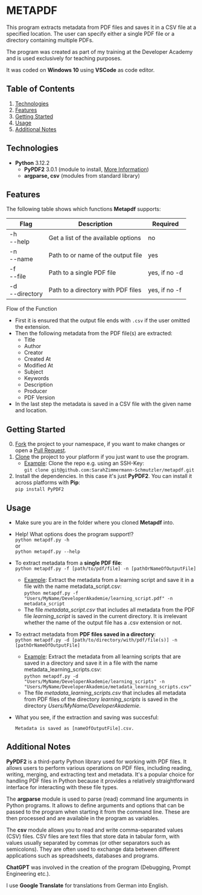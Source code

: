 # METAPDF

This program extracts metadata from PDF files and saves it in a CSV file at a specified location. The user can specify either a single PDF file or a directory containing multiple PDFs.    

The program was created as part of my training at the Developer Academy and is used exclusively for teaching purposes.  

It was coded on **Windows 10** using **VSCode** as code editor.

## Table of Contents
1. <a href="#technologies">Technologies</a>  
2. <a href="#features">Features</a>  
3. <a href="#getting-started">Getting Started</a>  
4. <a href="#usage">Usage</a>  
5. <a href="#additional-notes">Additional Notes</a>  

## Technologies
* **Python** 3.12.2
    * **PyPDF2** 3.0.1 (module to install, <a href="https://pypi.org/project/PyPDF2/">More Information</a>)
    * **argparse, csv** (modules from standard library) 

## Features
The following table shows which functions **Metapdf** supports:  

| Flag | Description | Required |
| ---- | ----------- | -------- |
| -h <br> --help | Get a list of the available options | no
| -n <br> --name | Path to or name of the output file | yes |
| -f <br> --file | Path to a single PDF file | yes, if no -d |
| -d <br> --directory | Path to a directory with PDF files | yes, if no -f |

Flow of the Function

- First it is ensured that the output file ends with `.csv` if the user omitted the extension.
- Then the following metadata from the PDF file(s) are extracted:
    - Title
    - Author 
    - Creator
    - Created At
    - Modified At
    - Subject
    - Keywords
    - Description 
    - Producer
    - PDF Version
- In the last step the metadata is saved in a CSV file with the given name and location. 

## Getting Started
0) <a href="https://docs.github.com/de/pull-requests/collaborating-with-pull-requests/working-with-forks/fork-a-repo">Fork</a> the project to your namespace, if you want to make changes or open a <a href="https://docs.github.com/de/pull-requests/collaborating-with-pull-requests/proposing-changes-to-your-work-with-pull-requests/about-pull-requests">Pull Request</a>.
1) <a href="https://docs.github.com/en/repositories/creating-and-managing-repositories/cloning-a-repository">Clone</a> the project to your platform if you just want to use the program.
    - <ins>Example</ins>: Clone the repo e.g. using an SSH-Key:  
    `git clone git@github.com:SarahZimmermann-Schmutzler/metapdf.git`
2) Install the dependencies. In this case it's just **PyPDF2**. You can install it across platforms with **Pip**:  
    `pip install PyPDF2`  

## Usage
- Make sure you are in the folder where you cloned **Metapdf** into.  

- Help! What options does the program support!?  
    `python metapdf.py -h`  
    or  
    `python metapdf.py --help`  

- To extract metadata from a **single PDF file**:  
    `python metapdf.py -f [path/to/pdf/file] -n [pathOrNameOfOutputFile]`  
    - <ins>Example</ins>: Extract the metadata from a learning script and save it in a file with the name metadata_script.csv:  
    `python metapdf.py -f "Users/MyName/DeveloperAkademie/learning_script.pdf" -n metadata_script`  
    - The file *metadata_script.csv* that includes all metadata from the PDF file *learning_script* is saved in the current directory. It is irrelevant whether the name of the output file has a .csv extension or not. 

- To extract metadata from **PDF files saved in a directory**:  
    `python metapdf.py -d [path/to/directory/with/pdf/file(s)] -n [pathOrNameOfOutputFile]`  
    - <ins>Example</ins>: Extract the metadata from all learning scripts that are saved in a directory and save it in a file with the name metadata_learning_scripts.csv:  
    `python metapdf.py -d "Users/MyName/DeveloperAkademie/learning_scripts" -n "Users/MyName/DeveloperAkademie/metadata_learning_scripts.csv"`
    - The file *metadata_learning_scripts.csv* that includes all metadata from PDF files of the directory *learning_scripts* is saved in the directory *Users/MyName/DeveloperAkademie*. 
        
- What you see, if the extraction and saving was succesful:  
    ```
    Metadata is saved as [nameOfOutputFile].csv.
    ```

## Additional Notes
**PyPDF2** is a third-party Python library used for working with PDF files. It allows users to perform various operations on PDF files, including reading, writing, merging, and extracting text and metadata. It's a popular choice for handling PDF files in Python because it provides a relatively straightforward interface for interacting with these file types. 
  
The **argparse** module is used to parse (read) command line arguments in Python programs. It allows to define arguments and options that can be passed to the program when starting it from the command line. These are then processed and are available in the program as variables.  
  
The **csv** module allows you to read and write comma-separated values ​​(CSV) files. CSV files are text files that store data in tabular form, with values ​​usually separated by commas (or other separators such as semicolons). They are often used to exchange data between different applications such as spreadsheets, databases and programs.  
  
**ChatGPT** was involved in the creation of the program (Debugging, Prompt Engineering etc.).  
  
I use **Google Translate** for translations from German into English.
